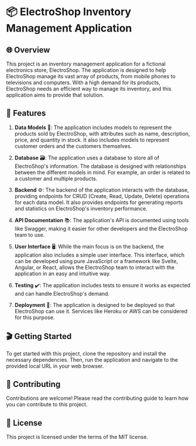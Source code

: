 # 📦 ElectroShop Inventory Management Application

## 🌐 Overview

This project is an inventory management application for a fictional electronics store, ElectroShop. The application is designed to help ElectroShop manage its vast array of products, from mobile phones to televisions and computers. With a high demand for its products, ElectroShop needs an efficient way to manage its inventory, and this application aims to provide that solution.

## 🚀 Features

1. **Data Models** 📝: The application includes models to represent the products sold by ElectroShop, with attributes such as name, description, price, and quantity in stock. It also includes models to represent customer orders and the customers themselves.

2. **Database** 🗃️: The application uses a database to store all of ElectroShop's information. The database is designed with relationships between the different models in mind. For example, an order is related to a customer and multiple products.

3. **Backend** ⚙️: The backend of the application interacts with the database, providing endpoints for CRUD (Create, Read, Update, Delete) operations for each data model. It also provides endpoints for generating reports and statistics on ElectroShop's inventory performance.

4. **API Documentation** 📚: The application's API is documented using tools like Swagger, making it easier for other developers and the ElectroShop team to use.

5. **User Interface** 🖥️: While the main focus is on the backend, the application also includes a simple user interface. This interface, which can be developed using pure JavaScript or a framework like Svelte, Angular, or React, allows the ElectroShop team to interact with the application in an easy and intuitive way.

6. **Testing** ✔️: The application includes tests to ensure it works as expected and can handle ElectroShop's demand.

7. **Deployment** 🚀: The application is designed to be deployed so that ElectroShop can use it. Services like Heroku or AWS can be considered for this purpose.

## 🎬 Getting Started

To get started with this project, clone the repository and install the necessary dependencies. Then, run the application and navigate to the provided local URL in your web browser.

## 🤝 Contributing

Contributions are welcome! Please read the contributing guide to learn how you can contribute to this project.

## 📜 License

This project is licensed under the terms of the MIT license.